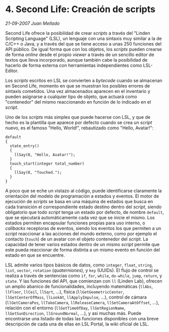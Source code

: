 # 4. Second Life: Creación de scripts

_21-09-2007_ _Juan Mellado_

Second Life ofrece la posibilidad de crear _scripts_ a través del "Linden Scripting Language" (LSL), un lenguaje con una sintaxis muy similar a la de C/C++ o Java, y a través del que se tiene acceso a unas 250 funciones del API público. De igual forma que con los objetos, los _scripts_ pueden crearse de forma _online_ desde el propio _viewer_ a través de un sencillo editor de textos que lleva incorporado, aunque también cabe la posibilidad de hacerlo de forma externa con herramientas independientes como LSL-Editor.

Los _scripts_ escritos en LSL se convierten a _bytecode_ cuando se almacenan en Second Life, momento en que se muestran los posibles errores de sintaxis cometidos. Una vez almacenados aparecen en el inventario y pueden asignarse a cualquier tipo de objeto, que actuará como "contenedor" del mismo reaccionando en función de lo indicado en el _script_.

Uno de los _scripts_ más simples que puede hacerse con LSL, y que de hecho es la plantilla que aparece por defecto cuando se crea un _script_ nuevo, es el famoso "Hello, World!", rebautizado como "Hello, Avatar!":

```lsl
default
{
  state_entry()
  {
    llSay(0, "Hello, Avatar!");
  }
  touch_start(integer total_number)
  {
    llSay(0, "Touched.");
  }
}
```

A poco que se eche un vistazo al código, puede identificarse claramente la orientación del modelo de programación a estados y eventos. El motor de ejecución de _scripts_ se basa en una máquina de estados que busca en cada transición el correspondiente estado destino dentro del _script_, siendo obligatorio que todo _script_ tenga un estado por defecto, de nombre ```default```, que se ejecutará automáticamente cada vez que se inicie el mismo. Los estados permiten encapsular funciones propias para uso interno, o _callbacks_ receptoras de eventos, siendo los eventos los que permiten a un _script_ reaccionar a las acciones del mundo externo, como por ejemplo el contacto (```touch```) de un avatar con el objeto contenedor del _script_. La capacidad de tener varios estados dentro de un mismo _script_ permite que este pueda reaccionar de forma distinta a un mismo evento en función del estado en que se encuentre.

LSL admite varios tipos básicos de datos, como ```integer```, ```float```, ```string```, ```list```, ```vector```, ```rotation``` (_quaterniones_), y ```key``` (UUIDs). El flujo de control se realiza a través de sentencias como ```if```, ```for```, ```while```, ```do-while```, ```jump```, ```return```, y ```state```. Y las funciones del API, que comienzan con ```ll``` (Linden Lab), ofrecen un amplio abanico de funcionalidades, incluyendo matemáticas (```llAbs```, ```llFloor```, ```llCeil```, ```llSqrt```, ...), física (```llGetGeometricCenter```, ```llGetCenterOfMass```, ```llLookAt```, ```llApplyImpulse```, ...), control de cámara (```llGetCameraPos```, ```llTakeCamera```, ```llReleaseCamera```, ```llSetCameraAtOffset```, ...), relación con el entorno (```llGetTimeOfDay```, ```llGetRegionName```, ```llGetSunDirection```, ```llGroundNormal```, ...), y asi muchas más. Puede encontrarse una listado de todas las funciones disponibles con una breve descripción de cada una de ellas en LSL Portal, la wiki oficial de LSL.
